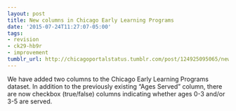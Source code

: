 ```yaml
---
layout: post
title: New columns in Chicago Early Learning Programs
date: '2015-07-24T11:27:07-05:00'
tags:
- revision
- ck29-hb9r
- improvement
tumblr_url: http://chicagoportalstatus.tumblr.com/post/124925095065/new-columns-in-chicago-early-learning-programs
---
```

We have added two columns to the Chicago Early Learning Programs dataset. In addition to the previously existing “Ages Served” column, there are now checkbox (true/false) columns indicating whether ages 0-3 and/or 3-5 are served.
